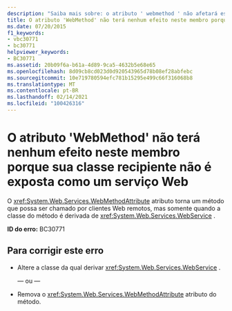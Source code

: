 ```yaml
---
description: "Saiba mais sobre: o atributo ' webmethod ' não afetará esse membro porque sua classe recipiente não é exposta como um serviço Web"
title: O atributo 'WebMethod' não terá nenhum efeito neste membro porque sua classe recipiente não é exposta como um serviço Web
ms.date: 07/20/2015
f1_keywords:
- vbc30771
- bc30771
helpviewer_keywords:
- BC30771
ms.assetid: 20b09f6a-b61a-4d89-9ca5-4632b5e68e65
ms.openlocfilehash: 8d09cb8cd023d0d920543965d78b08ef28abfebc
ms.sourcegitcommit: 10e719780594efc781b15295e499c66f316068b8
ms.translationtype: MT
ms.contentlocale: pt-BR
ms.lasthandoff: 02/14/2021
ms.locfileid: "100426316"
---
```

# <a name="webmethod-attribute-will-not-affect-this-member-because-its-containing-class-is-not-exposed-as-a-web-service"></a>O atributo 'WebMethod' não terá nenhum efeito neste membro porque sua classe recipiente não é exposta como um serviço Web

O <xref:System.Web.Services.WebMethodAttribute> atributo torna um método que possa ser chamado por clientes Web remotos, mas somente quando a classe do método é derivada de <xref:System.Web.Services.WebService> .  
  
 **ID do erro:** BC30771  
  
## <a name="to-correct-this-error"></a>Para corrigir este erro  
  
- Altere a classe da qual derivar <xref:System.Web.Services.WebService> .  
  
     — ou —  
  
- Remova o <xref:System.Web.Services.WebMethodAttribute> atributo do método.  
